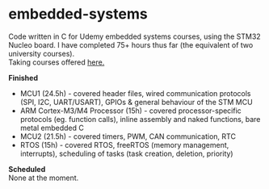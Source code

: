 # embedded-systems
Code written in C for Udemy embedded systems courses, using the STM32 Nucleo board. I have completed 75+ hours thus far (the equivalent of two university courses).  
Taking courses offered [here.](https://www.udemy.com/user/kiran-nayak-2/)  

**Finished**
- MCU1 (24.5h) - covered header files, wired communication protocols (SPI, I2C, UART/USART), GPIOs & general behaviour of the STM MCU
- ARM Cortex-M3/M4 Processor (15h) - covered processor-specific protocols (eg. function calls), inline assembly and naked functions, bare metal embedded C
- MCU2 (21.5h) - covered timers, PWM, CAN communication, RTC 
- RTOS (15h) - covered RTOS, freeRTOS (memory management, interrupts), scheduling of tasks (task creation, deletion, priority) 

**Scheduled**  
None at the moment.  
